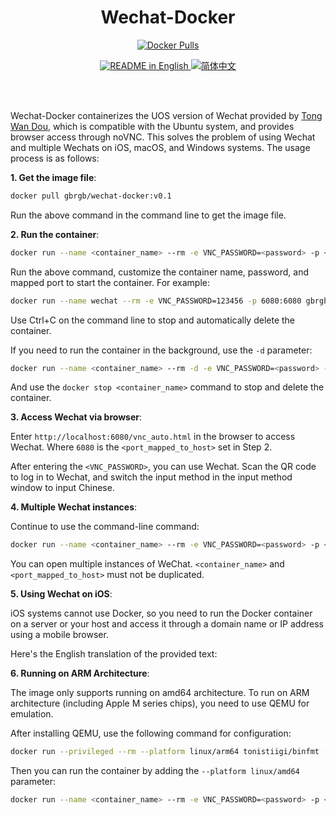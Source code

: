 <div align="center">
  <h1 style="border-bottom: none"> Wechat-Docker </h1>
</div>

<p align="center">
  <a href="https://hub.docker.com/r/gbrgb/wechat-docker" target="_blank">
    <img alt="Docker Pulls" src="https://img.shields.io/badge/docker%20image-available-green.svg">
  </a>
</p>

<div align="center">
  <a href="./README.md">
    <img alt="README in English" src="https://img.shields.io/badge/English-d9d9d9">
  </a>
  <a href="./README_CN.md">
    <img alt="简体中文" src="https://img.shields.io/badge/简体中文-d9d9d9">
  </a>
</div>

</br> </br>

Wechat-Docker containerizes the UOS version of Wechat provided by [Tong Wan Dou](https://www.atzlinux.com/), which is compatible with the Ubuntu system, and provides browser access through noVNC. This solves the problem of using Wechat and multiple Wechats on iOS, macOS, and Windows systems. The usage process is as follows:

**1. Get the image file**:

```bash
docker pull gbrgb/wechat-docker:v0.1
```

Run the above command in the command line to get the image file.

**2. Run the container**:

```bash
docker run --name <container_name> --rm -e VNC_PASSWORD=<password> -p <port_mapped_to_host>:6080 gbrgb/wechat-docker:v0.1
```

Run the above command, customize the container name, password, and mapped port to start the container. For example:

```bash
docker run --name wechat --rm -e VNC_PASSWORD=123456 -p 6080:6080 gbrgb/wechat-docker:v0.1
```

Use Ctrl+C on the command line to stop and automatically delete the container.

If you need to run the container in the background, use the `-d` parameter:

```bash
docker run --name <container_name> --rm -d -e VNC_PASSWORD=<password> -p <port_mapped_to_host>:6080 gbrgb/wechat-docker:v0.1
```

And use the `docker stop <container_name>` command to stop and delete the container.

**3. Access Wechat via browser**:

Enter `http://localhost:6080/vnc_auto.html` in the browser to access Wechat.
Where `6080` is the `<port_mapped_to_host>` set in Step 2.

After entering the `<VNC_PASSWORD>`, you can use Wechat. Scan the QR code to log in to Wechat, and switch the input method in the input method window to input Chinese.

**4. Multiple Wechat instances**:

Continue to use the command-line command:

```bash
docker run --name <container_name> --rm -e VNC_PASSWORD=<password> -p <port_mapped_to_host>:6080 gbrgb/wechat-docker:v0.1
```

You can open multiple instances of WeChat. `<container_name>` and `<port_mapped_to_host>` must not be duplicated.

**5. Using Wechat on iOS**:

iOS systems cannot use Docker, so you need to run the Docker container on a server or your host and access it through a domain name or IP address using a mobile browser.

Here's the English translation of the provided text:

**6. Running on ARM Architecture**:

The image only supports running on amd64 architecture. To run on ARM architecture (including Apple M series chips), you need to use QEMU for emulation.

After installing QEMU, use the following command for configuration:

```bash
docker run --privileged --rm --platform linux/arm64 tonistiigi/binfmt --install amd64
```

Then you can run the container by adding the `--platform linux/amd64` parameter:

```bash
docker run --name <container_name> --rm -e VNC_PASSWORD=<password> -p <host_mapped_port>:6080 --platform linux/amd64 gbrgb/wechat-docker:v0.1
```
